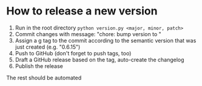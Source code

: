 # How to release a new version

1. Run in the root directory `python version.py <major, minor, patch>`
2. Commit changes with message: "chore: bump version to <SemVer>"
3. Assign a g tag to the commit according to the semantic version that was just created (e.g. "0.6.15")
4. Push to GitHub (don't forget to push tags, too)
5. Draft a GitHub release based on the tag, auto-create the changelog
6. Publish the release

The rest should be automated